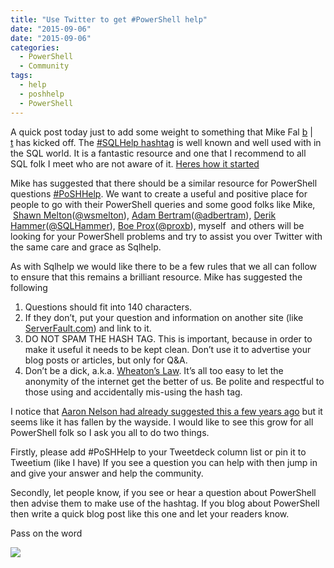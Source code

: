 ```yaml
---
title: "Use Twitter to get #PowerShell help"
date: "2015-09-06"
date: "2015-09-06" 
categories: 
  - PowerShell
  - Community
tags: 
  - help
  - poshhelp
  - PowerShell
---
```


A quick post today just to add some weight to something that Mike Fal [b](http://www.mikefal.net/) | [t](https://twitter.com/Mike_Fal) has kicked off. The [#SQLHelp hashtag](https://twitter.com/hashtag/sqlhelp) is well known and well used with in the SQL world. It is a fantastic resource and one that I recommend to all SQL folk I meet who are not aware of it. [Heres how it started](https://www.brentozar.com/archive/2009/12/i-need-sqlhelp/)

Mike has suggested that there should be a similar resource for PowerShell questions [#PoSHHelp](https://twitter.com/search?q=%23PoShHelp). We want to create a useful and positive place for people to go with their PowerShell queries and some good folks like Mike,  [Shawn Melton](http://t.co/NfvkfJXMjp)([@wsmelton](https://twitter.com/wsmelton)), [Adam Bertram](http://t.co/K8jsx6WHcc)([@adbertram](https://twitter.com/adbertram)), [Derik Hammer](http://t.co/U5LLtwWDPI)([@SQLHammer](https://twitter.com/SQLHammer)), [Boe Prox](http://learn-PowerShell.net/)([@proxb](https://twitter.com/proxb)), myself  and others will be looking for your PowerShell problems and try to assist you over Twitter with the same care and grace as Sqlhelp.

As with Sqlhelp we would like there to be a few rules that we all can follow to ensure that this remains a brilliant resource. Mike has suggested the following

1. Questions should fit into 140 characters.
2. If they don’t, put your question and information on another site (like [ServerFault.com](http://serverfault.com/)) and link to it.
3. DO NOT SPAM THE HASH TAG. This is important, because in order to make it useful it needs to be kept clean. Don’t use it to advertise your blog posts or articles, but only for Q&A.
4. Don’t be a dick, a.k.a. [Wheaton’s Law](http://knowyourmeme.com/memes/wheatons-law). It’s all too easy to let the anonymity of the internet get the better of us. Be polite and respectful to those using and accidentally mis-using the hash tag.

I notice that [Aaron Nelson had already suggested this a few years ago](http://sqlvariant.com/2010/07/please-join-us-for-poshhelp/) but it seems like it has fallen by the wayside. I would like to see this grow for all PowerShell folk so I ask you all to do two things.

Firstly, please add #PoSHHelp to your Tweetdeck column list or pin it to Tweetium (like I have) If you see a question you can help with then jump in and give your answer and help the community.

Secondly, let people know, if you see or hear a question about PowerShell then advise them to make use of the hashtag. If you blog about PowerShell then write a quick blog post like this one and let your readers know.

Pass on the word

![](images/nRhfnZ0.png)
